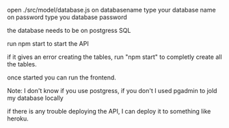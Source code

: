 open ./src/model/database.js
on databasename type your database name
on password type you database password 

the database needs to be on postgress SQL

run npm start to start the API

if it gives an error creating the tables, run "npm start" to completly create all the tables. 

once started you can run the frontend.



Note:  I don't know if you use postgress, if you don't I used pgadmin to jold my database locally

if there is any trouble deploying the API, I can deploy it to something like heroku.